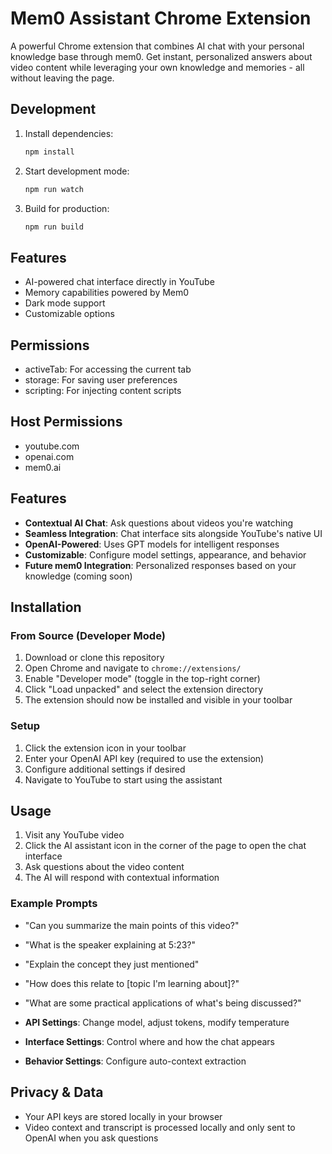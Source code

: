 # Mem0 Assistant Chrome Extension

A powerful Chrome extension that combines AI chat with your personal knowledge base through mem0. Get instant, personalized answers about video content while leveraging your own knowledge and memories - all without leaving the page.

## Development

1. Install dependencies:

   ```bash
   npm install
   ```

2. Start development mode:

   ```bash
   npm run watch
   ```

3. Build for production:
   ```bash
   npm run build
   ```

## Features

- AI-powered chat interface directly in YouTube
- Memory capabilities powered by Mem0
- Dark mode support
- Customizable options

## Permissions

- activeTab: For accessing the current tab
- storage: For saving user preferences
- scripting: For injecting content scripts

## Host Permissions

- youtube.com
- openai.com
- mem0.ai

## Features

- **Contextual AI Chat**: Ask questions about videos you're watching
- **Seamless Integration**: Chat interface sits alongside YouTube's native UI
- **OpenAI-Powered**: Uses GPT models for intelligent responses
- **Customizable**: Configure model settings, appearance, and behavior
- **Future mem0 Integration**: Personalized responses based on your knowledge (coming soon)

## Installation

### From Source (Developer Mode)

1. Download or clone this repository
2. Open Chrome and navigate to `chrome://extensions/`
3. Enable "Developer mode" (toggle in the top-right corner)
4. Click "Load unpacked" and select the extension directory
5. The extension should now be installed and visible in your toolbar

### Setup

1. Click the extension icon in your toolbar
2. Enter your OpenAI API key (required to use the extension)
3. Configure additional settings if desired
4. Navigate to YouTube to start using the assistant

## Usage

1. Visit any YouTube video
2. Click the AI assistant icon in the corner of the page to open the chat interface
3. Ask questions about the video content
4. The AI will respond with contextual information

### Example Prompts

- "Can you summarize the main points of this video?"
- "What is the speaker explaining at 5:23?"
- "Explain the concept they just mentioned"
- "How does this relate to [topic I'm learning about]?"
- "What are some practical applications of what's being discussed?"

- **API Settings**: Change model, adjust tokens, modify temperature
- **Interface Settings**: Control where and how the chat appears
- **Behavior Settings**: Configure auto-context extraction

## Privacy & Data

- Your API keys are stored locally in your browser
- Video context and transcript is processed locally and only sent to OpenAI when you ask questions
